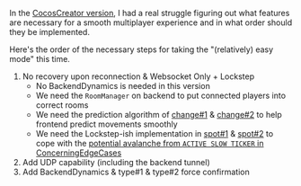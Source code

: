 In the [CocosCreator version](https://github.com/genxium/DelayNoMore), I had a real struggle figuring out what features are necessary for a smooth multiplayer experience and in what order should they be implemented.  
 
Here's the order of the necessary steps for taking the "(relatively) easy mode" this time.
1. No recovery upon reconnection & Websocket Only  + Lockstep
    - No BackendDynamics is needed in this version 
    - We need the `RoomManager` on backend to put connected players into correct rooms 
    - We need the prediction algorithm of [change#1](https://github.com/genxium/DelayNoMore/blob/c582071f4f2e3dd7e83d65562c7c99981252c358/jsexport/battle/battle.go#L647) & [change#2](https://github.com/genxium/DelayNoMore/blob/c582071f4f2e3dd7e83d65562c7c99981252c358/frontend/assets/scripts/Map.js#L1446) to help frontend predict movements smoothly 
    - We need the Lockstep-ish implementation in [spot#1](https://github.com/genxium/DelayNoMore/blob/c582071f4f2e3dd7e83d65562c7c99981252c358/frontend/assets/scripts/Map.js#L1120) & [spot#2](https://github.com/genxium/DelayNoMore/blob/c582071f4f2e3dd7e83d65562c7c99981252c358/frontend/assets/scripts/Map.js#L1195) to cope with the [potential avalanche from `ACTIVE SLOW TICKER` in ConcerningEdgeCases](https://github.com/genxium/DelayNoMore/blob/c582071f4f2e3dd7e83d65562c7c99981252c358/ConcerningEdgeCases.md)  
2. Add UDP capability (including the backend tunnel)
3. Add BackendDynamics & type#1 & type#2 force confirmation
